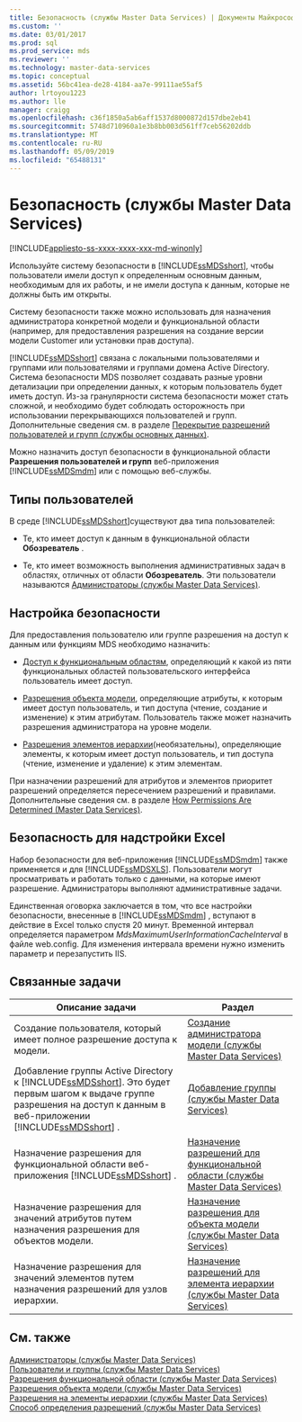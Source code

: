 ```yaml
---
title: Безопасность (службы Master Data Services) | Документы Майкрософт
ms.custom: ''
ms.date: 03/01/2017
ms.prod: sql
ms.prod_service: mds
ms.reviewer: ''
ms.technology: master-data-services
ms.topic: conceptual
ms.assetid: 56bc41ea-de28-4184-aa7e-99111ae55af5
author: lrtoyou1223
ms.author: lle
manager: craigg
ms.openlocfilehash: c36f1850a5ab6aff1537d8000872d157dbe2eb41
ms.sourcegitcommit: 5748d710960a1e3b8bb003d561ff7ceb56202ddb
ms.translationtype: MT
ms.contentlocale: ru-RU
ms.lasthandoff: 05/09/2019
ms.locfileid: "65488131"
---
```

# <a name="security-master-data-services"></a>Безопасность (службы Master Data Services)

[!INCLUDE[appliesto-ss-xxxx-xxxx-xxx-md-winonly](../includes/appliesto-ss-xxxx-xxxx-xxx-md-winonly.md)]

  Используйте систему безопасности в [!INCLUDE[ssMDSshort](../includes/ssmdsshort-md.md)], чтобы пользователи имели доступ к определенным основным данным, необходимым для их работы, и не имели доступа к данным, которые не должны быть им открыты.  
  
 Систему безопасности также можно использовать для назначения администратора конкретной модели и функциональной области (например, для предоставления разрешения на создание версии модели Customer или установки прав доступа).  
  
 [!INCLUDE[ssMDSshort](../includes/ssmdsshort-md.md)] связана с локальными пользователями и группами или пользователями и группами домена Active Directory. Система безопасности MDS позволяет создавать разные уровни детализации при определении данных, к которым пользователь будет иметь доступ. Из-за гранулярности система безопасности может стать сложной, и необходимо будет соблюдать осторожность при использовании перекрывающихся пользователей и групп. Дополнительные сведения см. в разделе [Перекрытие разрешений пользователей и групп (службы основных данных)](../master-data-services/overlapping-user-and-group-permissions-master-data-services.md).  
  
 Можно назначить доступ безопасности в функциональной области **Разрешения пользователей и групп** веб-приложения [!INCLUDE[ssMDSmdm](../includes/ssmdsmdm-md.md)] или с помощью веб-службы.  
  
## <a name="types-of-users"></a>Типы пользователей  
 В среде [!INCLUDE[ssMDSshort](../includes/ssmdsshort-md.md)]существуют два типа пользователей:  
  
-   Те, кто имеет доступ к данным в функциональной области **Обозреватель** .  
  
-   Те, кто имеет возможность выполнения административных задач в областях, отличных от области **Обозреватель**. Эти пользователи называются [Администраторы (службы Master Data Services)](../master-data-services/administrators-master-data-services.md).  
  
## <a name="how-to-set-security"></a>Настройка безопасности  
 Для предоставления пользователю или группе разрешения на доступ к данным или функциям MDS необходимо назначить:  
  
-   [Доступ к функциональным областям](../master-data-services/functional-area-permissions-master-data-services.md), определяющий к какой из пяти функциональных областей пользовательского интерфейса пользователь имеет доступ.  
  
-   [Разрешения объекта модели](../master-data-services/model-object-permissions-master-data-services.md), определяющие атрибуты, к которым имеет доступ пользователь, и тип доступа (чтение, создание и изменение) к этим атрибутам. Пользователь также может назначить разрешения администратора на уровне модели.  
  
-   [Разрешения элементов иерархии](../master-data-services/hierarchy-member-permissions-master-data-services.md)(необязательны), определяющие элементы, к которым имеет доступ пользователь, и тип доступа (чтение, изменение и удаление) к этим элементам.  
  
 При назначении разрешений для атрибутов и элементов приоритет разрешений определяется пересечением разрешений и правилами. Дополнительные сведения см. в разделе [How Permissions Are Determined &#40;Master Data Services&#41;](../master-data-services/how-permissions-are-determined-master-data-services.md).  
  
## <a name="security-in-the-add-in-for-excel"></a>Безопасность для надстройки Excel  
 Набор безопасности для веб-приложения [!INCLUDE[ssMDSmdm](../includes/ssmdsmdm-md.md)] также применяется и для [!INCLUDE[ssMDSXLS](../includes/ssmdsxls-md.md)]. Пользователи могут просматривать и работать только с данными, на которые имеют разрешение. Администраторы выполняют административные задачи.  
  
 Единственная оговорка заключается в том, что все настройки безопасности, внесенные в [!INCLUDE[ssMDSmdm](../includes/ssmdsmdm-md.md)] , вступают в действие в Excel только спустя 20 минут. Временной интервал определяется параметром *MdsMaximumUserInformationCacheInterval* в файле web.config. Для изменения интервала времени нужно изменить параметр и перезапустить IIS.  
  
## <a name="related-tasks"></a>Связанные задачи  
  
|Описание задачи|Раздел|  
|----------------------|-----------|  
|Создание пользователя, который имеет полное разрешение доступа к модели.|[Создание администратора модели (службы Master Data Services)](../master-data-services/create-a-model-administrator-master-data-services.md)|  
|Добавление группы Active Directory к [!INCLUDE[ssMDSshort](../includes/ssmdsshort-md.md)]. Это будет первым шагом к выдаче группе разрешения на доступ к данным в веб-приложении [!INCLUDE[ssMDSshort](../includes/ssmdsshort-md.md)] .|[Добавление группы (службы Master Data Services)](../master-data-services/add-a-group-master-data-services.md)|  
|Назначение разрешения для функциональной области веб-приложения [!INCLUDE[ssMDSshort](../includes/ssmdsshort-md.md)] .|[Назначение разрешений для функциональной области (службы Master Data Services)](../master-data-services/assign-functional-area-permissions-master-data-services.md)|  
|Назначение разрешения для значений атрибутов путем назначения разрешения для объектов модели.|[Назначение разрешения для объекта модели (службы Master Data Services)](../master-data-services/assign-model-object-permissions-master-data-services.md)|  
|Назначение разрешения для значений элементов путем назначения разрешений для узлов иерархии.|[Назначение разрешений для элемента иерархии (службы Master Data Services)](../master-data-services/assign-hierarchy-member-permissions-master-data-services.md)|  
  
## <a name="see-also"></a>См. также  
 [Администраторы (службы Master Data Services)](../master-data-services/administrators-master-data-services.md)   
 [Пользователи и группы (службы Master Data Services)](../master-data-services/users-and-groups-master-data-services.md)   
 [Разрешения функциональной области (службы Master Data Services)](../master-data-services/functional-area-permissions-master-data-services.md)   
 [Разрешения объекта модели (службы Master Data Services)](../master-data-services/model-object-permissions-master-data-services.md)   
 [Разрешения на элементы иерархии (службы Master Data Services)](../master-data-services/hierarchy-member-permissions-master-data-services.md)   
 [Способ определения разрешений (службы Master Data Services)](../master-data-services/how-permissions-are-determined-master-data-services.md)  
  
  
